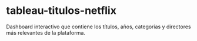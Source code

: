 # tableau-titulos-netflix
Dashboard interactivo que contiene los títulos, años, categorías y directores más relevantes de la plataforma.
